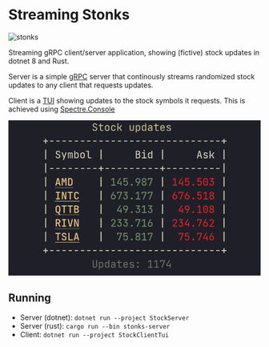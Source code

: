 # Streaming Stonks

![stonks](https://compote.slate.com/images/926e5009-c10a-48fe-b90e-fa0760f82fcd.png?crop=680%2C453%2Cx0%2Cy0&width=1280)

Streaming gRPC client/server application, showing (fictive) stock updates in dotnet 8 and Rust.

Server is a simple [gRPC](https://grpc.io/) server that continously streams randomized stock updates to any client that requests updates.

Client is a [TUI](https://en.wikipedia.org/wiki/Text-based_user_interface) showing updates to the stock symbols it requests.
This is achieved using [Spectre.Console](https://spectreconsole.net/)

![screenshot](./screenshot.png)

## Running

- Server (dotnet): `dotnet run --project StockServer`
- Server (rust): `cargo run --bin stonks-server`
- Client: `dotnet run --project StockClientTui`

